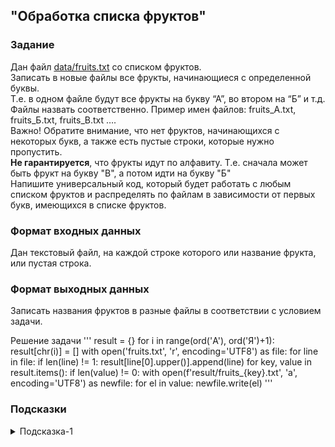 ## "Обработка списка фруктов"

### Задание

Дан файл [data/fruits.txt](data/fruits.txt) со списком фруктов. \
Записать в новые файлы все фрукты, начинающиеся с определенной буквы. \
Т.е. в одном файле будут все фрукты на букву “А”, во втором на “Б” и т.д. \
Файлы назвать соответственно.
Пример имен файлов: fruits_А.txt, fruits_Б.txt, fruits_В.txt …. \
Важно! Обратите внимание, что нет фруктов, начинающихся с некоторых букв, а также есть пустые строки, которые нужно пропустить. \
**Не гарантируется**, что фрукты идут по алфавиту. Т.е. сначала может быть фрукт на букву "В", а потом идти на букву "Б" \
Напишите универсальный код, который будет работать с любым списком фруктов и распределять по файлам в зависимости от первых букв, имеющихся в списке фруктов.

### Формат входных данных

Дан текстовый файл, на каждой строке которого или название фрукта, или пустая строка.

### Формат выходных данных

Записать названия фруктов в разные файлы в соответствии с условием задачи.

Решение задачи
'''
result = {}
for i in range(ord('А'), ord('Я')+1):
    result[chr(i)] = []
with open('fruits.txt', 'r', encoding='UTF8') as file:
    for line in file:
        if len(line) != 1:
            result[line[0].upper()].append(line)
for key, value in result.items():
    if len(value) != 0:
        with open(f'result/fruits_{key}.txt', 'a', encoding='UTF8') as newfile:
            for el in value:
                newfile.write(el)
'''
### Подсказки

<details>
<summary>Подсказка-1</summary>
Возможно пригодится:

Чтобы получить список больших букв русского алфавита:
```python
print(list(map(chr, range(ord('А'), ord('Я')+1))))
```

</details>
